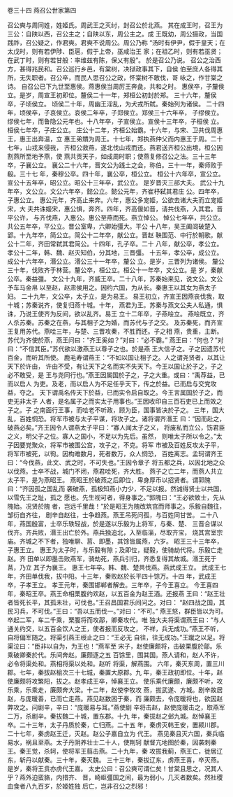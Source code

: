 
卷三十四  燕召公世家第四

召公奭与周同姓，姓姬氏。周武王之灭纣，封召公於北燕。
其在成王时，召王为三公：自陕以西，召公主之；自陕以东，周公主之。成
王既幼，周公摄政，当国践祚，召公疑之，作君奭。君奭不说周公。周公乃称
“汤时有伊尹，假于皇天；在太戊时，则有若伊陟、臣扈，假于上帝，巫咸治王
家；在祖乙时，则有若巫贤；在武丁时，则有若甘般：率维兹有陈，保乂有殷”。
於是召公乃说。
召公之治西方，甚得兆民和。召公巡行乡邑，有棠树，决狱政事其下，自侯
伯至庶人各得其所，无失职者。召公卒，而民人思召公之政，怀棠树不敢伐，哥
咏之，作甘棠之诗。
自召公已下九世至惠侯。燕惠侯当周厉王奔彘，共和之时。
惠侯卒，子釐侯立。是岁，周宣王初即位。釐侯二十一年，郑桓公初封於郑。
三十六年，釐侯卒，子顷侯立。
顷侯二十年，周幽王淫乱，为犬戎所弑。秦始列为诸侯。
二十四年，顷侯卒，子哀侯立。哀侯二年卒，子郑侯立。郑侯三十六年卒，
子缪侯立。
缪侯七年，而鲁隐公元年也。十八年卒，子宣侯立。宣侯十三年卒，子桓侯
立。桓侯七年卒，子庄公立。
庄公十二年，齐桓公始霸。十六年，与宋、卫共伐周惠王，惠王出奔温，立
惠王弟穨为周王。十七年，郑执燕仲父而内惠王于周。二十七年，山戎来侵我，
齐桓公救燕，遂北伐山戎而还。燕君送齐桓公出境，桓公因割燕所至地予燕，使
燕共贡天子，如成周时职；使燕复修召公之法。三十三年卒，子襄公立。
襄公二十六年，晋文公为践土之会，称伯。三十一年，秦师败于殽。三十七
年，秦穆公卒。四十年，襄公卒，桓公立。
桓公十六年卒，宣公立。宣公十五年卒，昭公立。昭公十三年卒，武公立。
是岁晋灭三郤大夫。
武公十九年卒，文公立。文公六年卒，懿公立。懿公元年，齐崔杼弑其君庄
公。四年卒，子惠公立。
惠公元年，齐高止来奔。六年，惠公多宠姬，公欲去诸大夫而立宠姬宋，大
夫共诛姬宋，惠公惧，奔齐。四年，齐高偃如晋，请共伐燕，入其君。晋平公许，
与齐伐燕，入惠公。惠公至燕而死。燕立悼公。
悼公七年卒，共公立。共公五年卒，平公立。晋公室卑，六卿始彊大。平公
十八年，吴王阖闾破楚入郢。十九年卒，简公立。简公十二年卒，献公立。晋赵
鞅围范、中行於朝歌。献公十二年，齐田常弑其君简公。十四年，孔子卒。二十
八年，献公卒，孝公立。
孝公十二年，韩、魏、赵灭知伯，分其地，三晋彊。
十五年，孝公卒，成公立。成公十六年卒，湣公立。湣公三十一年卒，釐公
立。是岁，三晋列为诸侯。
釐公三十年，伐败齐于林营。釐公卒，桓公立。桓公十一年卒，文公立。是
岁，秦献公卒。秦益彊。
文公十九年，齐威王卒。二十八年，苏秦始来见，说文公。文公予车马金帛
以至赵，赵肃侯用之。因约六国，为从长。秦惠王以其女为燕太子妇。
二十九年，文公卒，太子立，是为易王。
易王初立，齐宣王因燕丧伐我，取十城；苏秦说齐，使复归燕十城。十年，
燕君为王。苏秦与燕文公夫人私通，惧诛，乃说王使齐为反间，欲以乱齐。易王
立十二年卒，子燕哙立。
燕哙既立，齐人杀苏秦。苏秦之在燕，与其相子之为婚，而苏代与子之交。
及苏秦死，而齐宣王复用苏代。燕哙三年，与楚、三晋攻秦，不胜而还。子之相
燕，贵重，主断。苏代为齐使於燕，燕王问曰：“齐王奚如？”对曰：“必不霸。”
燕王曰：“何也？”对曰：“不信其臣。”苏代欲以激燕王以尊子之也。於是燕
王大信子之。子之因遗苏代百金，而听其所使。
鹿毛寿谓燕王：“不如以国让相子之。人之谓尧贤者，以其让天下於许由，
许由不受，有让天下之名而实不失天下。今王以国让於子之，子之必不敢受，是
王与尧同行也。”燕王因属国於子之，子之大重。或曰：“禹荐益，已而以启人
为吏。及老，而以启人为不足任乎天下，传之於益。已而启与交党攻益，夺之。
天下谓禹名传天下於益，已而实令启自取之。今王言属国於子之，而吏无非太子
人者，是名属子之而实太子用事也。”王因收印自三百石吏已上而效之子之。子
之南面行王事，而哙老不听政，顾为臣，国事皆决於子之。
三年，国大乱，百姓恫恐。将军市被与太子平谋，将攻子之。诸将谓齐湣王
曰：“因而赴之，破燕必矣。”齐王因令人谓燕太子平曰：“寡人闻太子之义，
将废私而立公，饬君臣之义，明父子之位。寡人之国小，不足以为先后。虽然，
则唯太子所以令之。”太子因要党聚众，将军市被围公宫，攻子之，不克。将军
市被及百姓反攻太子平，将军市被死，以徇。因构难数月，死者数万，众人恫恐，
百姓离志。孟轲谓齐王曰：“今伐燕，此文、武之时，不可失也。”王因令章子
将五都之兵，以因北地之众以伐燕。士卒不战，城门不闭，燕君哙死，齐大胜。
燕子之亡二年，而燕人共立太子平，是为燕昭王。
燕昭王於破燕之后即位，卑身厚币以招贤者。谓郭隗曰：“齐因孤之国乱而
袭破燕，孤极知燕小力少，不足以报。然诚得贤士以共国，以雪先王之耻，孤之
愿也。先生视可者，得身事之。”郭隗曰：“王必欲致士，先从隗始。况贤於隗
者，岂远千里哉！”於是昭王为隗改筑宫而师事之。乐毅自魏往，邹衍自齐往，
剧辛自赵往，士争趋燕。燕王吊死问孤，与百姓同甘苦。
二十八年，燕国殷富，士卒乐轶轻战，於是遂以乐毅为上将军，与秦、楚、
三晋合谋以伐齐。齐兵败，湣王出亡於外。燕兵独追北，入至临淄，尽取齐宝，
烧其宫室宗庙。齐城之不下者，独唯聊、莒、即墨，其馀皆属燕，六岁。
昭王三十三年卒，子惠王立。
惠王为太子时，与乐毅有隙；及即位，疑毅，使骑劫代将。乐毅亡走赵。齐
田单以即墨击败燕军，骑劫死，燕兵引归，齐悉复得其故城。湣王死于莒，乃立
其子为襄王。
惠王七年卒。韩、魏、楚共伐燕。燕武成王立。
武成王七年，齐田单伐我，拔中阳。十三年，秦败赵於长平四十馀万。十四
年，武成王卒，子孝王立。
孝王元年，秦围邯郸者解去。三年卒，子今王喜立。
今王喜四年，秦昭王卒。燕王命相栗腹约欢赵，以五百金为赵王酒。还报燕
王曰：“赵王壮者皆死长平，其孤未壮，可伐也。”王召昌国君乐间问之。对曰：
“赵四战之国，其民习兵，不可伐。”王曰：“吾以五而伐一。”对曰：“不可。”
燕王怒，群臣皆以为可。卒起二军，车二千乘，栗腹将而攻鄗，卿秦攻代。唯
独大夫将渠谓燕王曰：“与人通关约交，以五百金饮人之王，使者报而反攻之，
不祥，兵无成功。”燕王不听，自将偏军随之。将渠引燕王绶止之曰：“王必无
自往，往无成功。”王蹴之以足。将渠泣曰：“臣非以自为，为王也！”燕军至
宋子，赵使廉颇将，击破栗腹於鄗。乐乘破卿秦於代。乐间奔赵。廉颇逐之五
百馀里，围其国。燕人请和，赵人不许，必令将渠处和。燕相将渠以处和。赵听
将渠，解燕围。
六年，秦灭东周，置三川郡。七年，秦拔赵榆次三十七城，秦置大原郡。九
年，秦王政初即位。十年，赵使廉颇将攻繁阳，拔之。赵孝成王卒，悼襄王立。
使乐乘代廉颇，廉颇不听，攻乐乘，乐乘走，廉颇奔大梁。十二年，赵使李牧攻
燕，拔武遂、方城。剧辛故居赵，与庞暖善，已而亡走燕。燕见赵数困于秦，而
廉颇去，令庞暖将也，欲因赵弊攻之。问剧辛，辛曰：“庞暖易与耳。”燕使剧
辛将击赵，赵使庞暖击之，取燕军二万，杀剧辛。秦拔魏二十城，置东郡。十九
年，秦拔赵之邺九城。赵悼襄王卒。二十三年，太子丹质於秦，亡归燕。二十五
年，秦虏灭韩王安，置颍川郡。二十七年，秦虏赵王迁，灭赵。赵公子嘉自立为
代王。
燕见秦且灭六国，秦兵临易水，祸且至燕。太子丹阴养壮士二十人，使荆轲
献督亢地图於秦，因袭刺秦王。秦王觉，杀轲，使将军王翦击燕。二十九年，秦
攻拔我蓟，燕王亡，徙居辽东，斩丹以献秦。三十年，秦灭魏。
三十三年，秦拔辽东，虏燕王喜，卒灭燕。是岁，秦将王贲亦虏代王嘉。
太史公曰：召公奭可谓仁矣！甘棠且思之，况其人乎？燕外迫蛮貉，内措齐、
晋，崎岖彊国之间，最为弱小，几灭者数矣。然社稷血食者八九百岁，於姬姓独
后亡，岂非召公之烈邪！